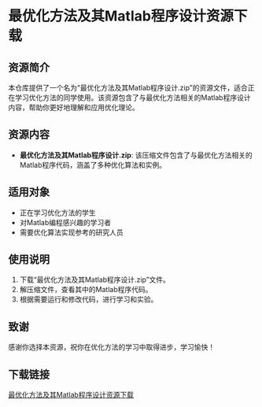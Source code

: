 # 最优化方法及其Matlab程序设计资源下载

## 资源简介

本仓库提供了一个名为“最优化方法及其Matlab程序设计.zip”的资源文件，适合正在学习优化方法的同学使用。该资源包含了与最优化方法相关的Matlab程序设计内容，帮助你更好地理解和应用优化理论。

## 资源内容

- **最优化方法及其Matlab程序设计.zip**: 该压缩文件包含了与最优化方法相关的Matlab程序代码，涵盖了多种优化算法和实例。

## 适用对象

- 正在学习优化方法的学生
- 对Matlab编程感兴趣的学习者
- 需要优化算法实现参考的研究人员

## 使用说明

1. 下载“最优化方法及其Matlab程序设计.zip”文件。
2. 解压缩文件，查看其中的Matlab程序代码。
3. 根据需要运行和修改代码，进行学习和实验。

## 致谢

感谢你选择本资源，祝你在优化方法的学习中取得进步，学习愉快！

## 下载链接

[最优化方法及其Matlab程序设计资源下载](https://pan.quark.cn/s/749f663e7b59)